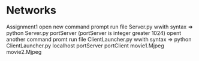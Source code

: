 # Networks
Assignment1
open new command prompt run file Server.py wwith syntax
      => python Server.py portServer (portServer is integer greater 1024)
opent another command promt run file ClientLauncher.py wwith syntax
      => python ClientLauncher.py localhost portServer portClient movie1.Mjpeg movie2.Mjpeg

